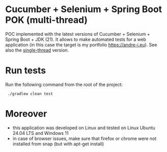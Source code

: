 # Cucumber + Selenium + Spring Boot POK (multi-thread)

POC implemented with the latest versions of Cucumber + Selenium + Spring Boot + JDK (21). It allows to make automated
tests for a web application (in this case the target is my portfolio https://andre-i.eu).
See also the [single-thread](https://github.com/goto-eof/andre-i-test-selenium-cucumber-spring-boot-single-thread)
version.

# Run tests

Run the following command from the root of the project:

 ```
  ./gradlew clean test
 ```

# Moreover

- this application was developed on Linux and tested on Linux Ubuntu 24.04 LTS and Windows 11
- in case of browser issues, make sure that firefox or chrome were not installed from snap (but with apt-get install)
